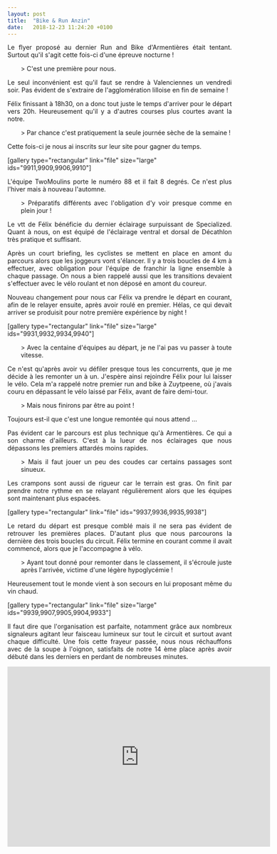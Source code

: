```yaml
---
layout: post
title:  "Bike & Run Anzin"
date:   2018-12-23 11:24:20 +0100
---
```

<p style="text-align: justify;">Le flyer proposé au dernier Run and Bike d'Armentières était tentant.
Surtout qu'il s'agit cette fois-ci d'une épreuve nocturne !</p>
<p style="text-align: justify; padding-left: 30px;">> C'est une première pour nous.
<p style="text-align: justify;">Le seul inconvénient est qu'il faut se rendre à Valenciennes un vendredi soir.
Pas évident de s'extraire de l'agglomération lilloise en fin de semaine !</p>
<p style="text-align: justify;">Félix finissant à 18h30, on a donc tout juste le temps d'arriver pour le départ vers 20h.
Heureusement qu'il y a d'autres courses plus courtes avant la notre.</p>
<p style="text-align: justify; padding-left: 30px;">> Par chance c'est pratiquement la seule journée sèche de la semaine !
<p style="text-align: justify;">Cette fois-ci je nous ai inscrits sur leur site pour gagner du temps.</p>
[gallery type="rectangular" link="file" size="large" ids="9911,9909,9906,9910"]
<p style="text-align: justify;">L'équipe TwoMoulins porte le numéro 88 et il fait 8 degrés.
Ce n'est plus l'hiver mais à nouveau l'automne.</p>
<p style="text-align: justify; padding-left: 30px;">> Préparatifs différents avec l'obligation d'y voir presque comme en plein jour !
<p style="text-align: justify;">Le vtt de Félix bénéficie du dernier éclairage surpuissant de Specialized.
Quant à nous, on est équipé de l'éclairage ventral et dorsal de Décathlon très pratique et suffisant.</p>
<p style="text-align: justify;">Après un court briefing, les cyclistes se mettent en place en amont du parcours alors que les joggeurs vont s'élancer.
Il y a trois boucles de 4 km à effectuer, avec obligation pour l'équipe de franchir la ligne ensemble à chaque passage.
On nous a bien rappelé aussi que les transitions devaient s'effectuer avec le vélo roulant et non déposé en amont du coureur.</p>
<p style="text-align: justify;">Nouveau changement pour nous car Félix va prendre le départ en courant, afin de le relayer ensuite, après avoir roulé en premier.
Hélas, ce qui devait arriver se produisit pour notre première expérience by night !</p>
[gallery type="rectangular" link="file" size="large" ids="9931,9932,9934,9940"]
<p style="text-align: justify; padding-left: 30px;">> Avec la centaine d'équipes au départ, je ne l'ai pas vu passer à toute vitesse.
<p style="text-align: justify;">Ce n'est qu'après avoir vu défiler presque tous les concurrents, que je me décide à les remonter un à un.
J'espère ainsi rejoindre Félix pour lui laisser le vélo.
Cela m'a rappelé notre premier run and bike à Zuytpeene, où j'avais couru en dépassant le vélo laissé par Félix, avant de faire demi-tour.</p>
<p style="text-align: justify; padding-left: 30px;">> Mais nous finirons par être au point !
<p style="text-align: justify;">Toujours est-il que c'est une longue remontée qui nous attend ...</p>
<p style="text-align: justify;">Pas évident car le parcours est plus technique qu'à Armentières.
Ce qui a son charme d'ailleurs.
C'est à la lueur de nos éclairages que nous dépassons les premiers attardés moins rapides.</p>
<p style="text-align: justify; padding-left: 30px;">> Mais il faut jouer un peu des coudes car certains passages sont sinueux.
<p style="text-align: justify;">Les crampons sont aussi de rigueur car le terrain est gras.
On finit par prendre notre rythme en se relayant régulièrement alors que les équipes sont maintenant plus espacées.</p>
[gallery type="rectangular" link="file" ids="9937,9936,9935,9938"]
<p style="text-align: justify;">Le retard du départ est presque comblé mais il ne sera pas évident de retrouver les premières places.
D'autant plus que nous parcourons la dernière des trois boucles du circuit.
Félix termine en courant comme il avait commencé, alors que je l'accompagne à vélo.</p>
<p style="text-align: justify; padding-left: 30px;">> Ayant tout donné pour remonter dans le classement, il s'écroule juste après l'arrivée, victime d'une légère hypoglycémie !
<p style="text-align: justify;">Heureusement tout le monde vient à son secours en lui proposant même du vin chaud.</p>
[gallery type="rectangular" link="file" size="large" ids="9939,9907,9905,9904,9933"]
<p style="text-align: justify;">Il faut dire que l'organisation est parfaite, notamment grâce aux nombreux signaleurs agitant leur faisceau lumineux sur tout le circuit et surtout avant chaque difficulté.
Une fois cette frayeur passée, nous nous réchauffons avec de la soupe à l'oignon, satisfaits de notre 14 ème place après avoir débuté dans les derniers en perdant de nombreuses minutes.</p>


<center><iframe src="https://www.strava.com/activities/1993173142/embed/6128f150a3c173e71606297a4690fc7be44a89f8" width="590" height="405" frameborder="0" scrolling="no"></iframe></center>